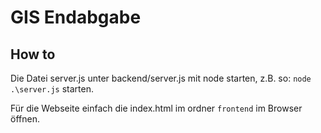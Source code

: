 # GIS Endabgabe

## How to

Die Datei server.js unter backend/server.js mit node starten, z.B. so: ``node .\server.js`` starten.

Für die Webseite einfach die index.html im ordner ``frontend`` im Browser öffnen.